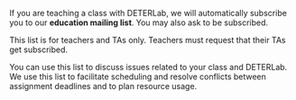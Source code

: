If you are teaching a class with DETERLab, we will automatically subscribe you to our **education mailing list**. You may also ask to be subscribed.

This list is for teachers and TAs only. Teachers must request that their TAs get subscribed.

You can use this list to discuss issues related to your class and DETERLab. We use this list to facilitate scheduling and resolve conflicts between assignment deadlines and to plan resource usage.
